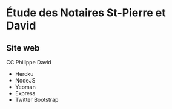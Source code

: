 Étude des Notaires St-Pierre et David
=

Site web
-

CC Philippe David

* Heroku
* NodeJS
* Yeoman
* Express
* Twitter Bootstrap
